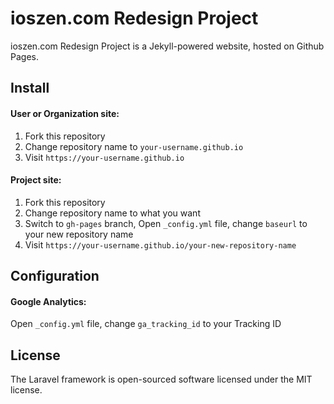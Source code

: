 # ioszen.com Redesign Project

ioszen.com Redesign Project is a Jekyll-powered website, hosted on Github Pages.

## Install

#### User or Organization site:

1. Fork this repository
2. Change repository name to `your-username.github.io`
3. Visit `https://your-username.github.io`

#### Project site:

1. Fork this repository
2. Change repository name to what you want
3. Switch to `gh-pages` branch, Open `_config.yml` file, change `baseurl` to your new repository name
4. Visit `https://your-username.github.io/your-new-repository-name`

## Configuration

#### Google Analytics:

Open `_config.yml` file, change `ga_tracking_id` to your Tracking ID

## License

The Laravel framework is open-sourced software licensed under the MIT license.
